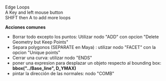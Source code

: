 Edge Loops   
  A Key and left mouse button   
  SHIFT then A to add more loops   
 

**Acciones comunes**

- Borrar todo excepto los puntos: Utilizar nodo "ADD" con opcion "Delete Geometry but Keep Points"   
- Separa polygonos (SEPARATE en Maya) : utilizar nodo "FACET" con la opcion "Unique points"   
- Cerrar una curva: utilizar nodo "ENDS"   
- poner una expresion para desplazar un objeto respecto al bounding box: **bbox("../Base_line", D_YMAX)**
- pintar la dirección de las normales: nodo "COMB"
